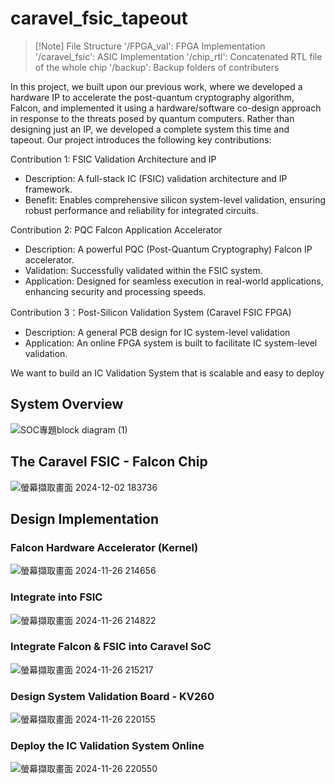 # caravel_fsic_tapeout

>[!Note] File Structure
>'/FPGA_val': FPGA Implementation
>'/caravel_fsic': ASIC Implementation
>'/chip_rtl': Concatenated RTL file of the whole chip
>'/backup': Backup folders of contributers

<!--
You should download the latest version(2024) of `SAED32_EDK`
and place `SAED32_EDK` and `caravel_fsic_vic` in the same directory
```
/Your working directory
   - /caravel_fsic_vic
   - /SAED32_EDK
```
## Makefile
``` bash
$ cd caravel_fsic_vic
```

1. Synthesis
``` bash
$ make saed32_syn
```
2. Pre-sim
``` bash
$ make saed32_sim
```
3. Floorplan
``` bash
$ make saed32_planning
```
or directly `cd` to the workspace of each flow:
``` bash
$ cd caravel_fsic_vic/flow/0_synthesis/work
$ make all
```
**Be sure to extract `caravel_fsic_vic/flow/ndm_libs` and its sub-directories**
-->
In this project, we built upon our previous work, where we developed a hardware IP to accelerate the post-quantum cryptography algorithm, Falcon, and implemented it using a hardware/software co-design approach in response to the threats posed by quantum computers. Rather than designing just an IP, we developed a complete system this time and tapeout. Our project introduces the following key contributions:

Contribution 1: FSIC Validation Architecture and IP
-	Description: A full-stack IC (FSIC) validation architecture and IP framework.
-	Benefit: Enables comprehensive silicon system-level validation, ensuring robust performance and reliability for integrated circuits.

Contribution 2: PQC Falcon Application Accelerator
-	Description: A powerful PQC (Post-Quantum Cryptography) Falcon IP accelerator.
-	Validation: Successfully validated within the FSIC system.
-	Application: Designed for seamless execution in real-world applications, enhancing security and processing speeds.

Contribution 3：Post-Silicon Validation System (Caravel FSIC FPGA)
-	Description: A general PCB design for IC system-level validation
-	Application: An online FPGA system is built to facilitate IC system-level validation. 

We want to build an IC Validation System that is scalable and easy to deploy

## System Overview
![SOC專題block diagram (1)](https://github.com/user-attachments/assets/8cd54385-f034-4435-9ce3-fb09ea7bccca)

## The Caravel FSIC - Falcon Chip
![螢幕擷取畫面 2024-12-02 183736](https://github.com/user-attachments/assets/fe4307b4-7884-4699-a136-1bbf99d707ae)

## Design Implementation

### Falcon Hardware Accelerator (Kernel)
![螢幕擷取畫面 2024-11-26 214656](https://github.com/user-attachments/assets/44516354-ecb1-4039-aaa5-8523b8bb278a)

### Integrate into FSIC
![螢幕擷取畫面 2024-11-26 214822](https://github.com/user-attachments/assets/a8767e7f-18a9-4e68-a821-b643f1157a23)

### Integrate Falcon & FSIC into Caravel SoC
![螢幕擷取畫面 2024-11-26 215217](https://github.com/user-attachments/assets/8edd1512-ee97-4fee-8885-037089e6c7bb)

### Design System Validation Board - KV260
![螢幕擷取畫面 2024-11-26 220155](https://github.com/user-attachments/assets/bf028cf1-0af2-4b60-b410-f19deb5b9253)

### Deploy the IC Validation System Online
![螢幕擷取畫面 2024-11-26 220550](https://github.com/user-attachments/assets/6f71b495-94af-4afc-91c0-8933c556d78d)




